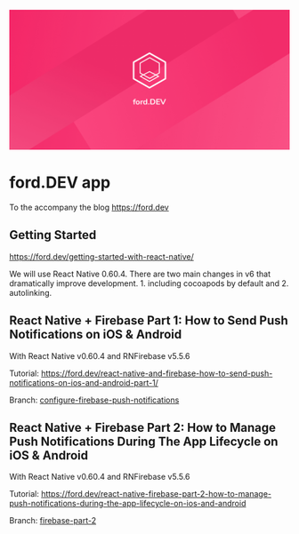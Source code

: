 ![Github Repo Image](https://github.com/helenaford/ford-dev-assets/blob/master/github.jpg)

# ford.DEV app
To the accompany the blog https://ford.dev

## Getting Started
https://ford.dev/getting-started-with-react-native/

We will use React Native 0.60.4. 
There are two main changes in v6 that dramatically improve development. 1. including cocoapods by default and 2. autolinking. 

## React Native + Firebase Part 1: How to Send Push Notifications on iOS & Android
With React Native v0.60.4 and RNFirebase v5.5.6

Tutorial: https://ford.dev/react-native-and-firebase-how-to-send-push-notifications-on-ios-and-android-part-1/

Branch: [configure-firebase-push-notifications](https://github.com/helenaford/ford-dev-app/tree/configure-firebase-push-notifications)


## React Native + Firebase Part 2: How to Manage Push Notifications During The App Lifecycle on iOS & Android
With React Native v0.60.4 and RNFirebase v5.5.6

Tutorial: https://ford.dev/react-native-firebase-part-2-how-to-manage-push-notifications-during-the-app-lifecycle-on-ios-and-android

Branch: [firebase-part-2](https://github.com/helenaford/ford-dev-app/tree/firebase-part-2)

